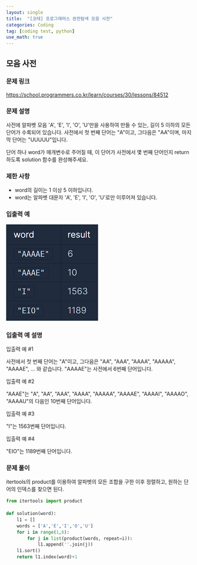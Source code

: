 ```yaml
---
layout: single
title:  "[코테] 프로그래머스 완전탐색 모음 사전"
categories: Coding
tag: [coding test, python]
use_math: true
---
```


## 모음 사전
### 문제 링크
<https://school.programmers.co.kr/learn/courses/30/lessons/84512>

### 문제 설명
사전에 알파벳 모음 'A', 'E', 'I', 'O', 'U'만을 사용하여 만들 수 있는, 길이 5 이하의 모든 단어가 수록되어 있습니다. 사전에서 첫 번째 단어는 "A"이고, 그다음은 "AA"이며, 마지막 단어는 "UUUUU"입니다.

단어 하나 word가 매개변수로 주어질 때, 이 단어가 사전에서 몇 번째 단어인지 return 하도록 solution 함수를 완성해주세요.

### 제한 사항
- word의 길이는 1 이상 5 이하입니다.
- word는 알파벳 대문자 'A', 'E', 'I', 'O', 'U'로만 이루어져 있습니다.

### 입출력 예
![그림1](/images/20250427_1.png)

### 입출력 예 설명
입출력 예 #1

사전에서 첫 번째 단어는 "A"이고, 그다음은 "AA", "AAA", "AAAA", "AAAAA", "AAAAE", ... 와 같습니다. "AAAAE"는 사전에서 6번째 단어입니다.


입출력 예 #2

"AAAE"는 "A", "AA", "AAA", "AAAA", "AAAAA", "AAAAE", "AAAAI", "AAAAO", "AAAAU"의 다음인 10번째 단어입니다.


입출력 예 #3

"I"는 1563번째 단어입니다.


입출력 예 #4

"EIO"는 1189번째 단어입니다.

### 문제 풀이
itertools의 product를 이용하여 알파벳의 모든 조합을 구한 이후 정렬하고, 원하는 단어의 인덱스를 찾으면 된다.


```python
from itertools import product

def solution(word):
    l1 = []
    words = ['A','E','I','O','U']
    for i in range(1,6):
        for j in list(product(words, repeat=i)):
            l1.append(''.join(j))
    l1.sort()
    return l1.index(word)+1
```
